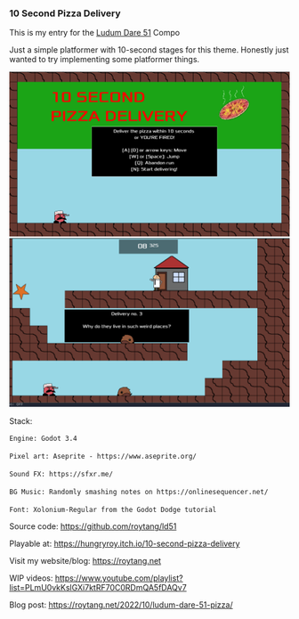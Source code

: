﻿### 10 Second Pizza Delivery

This is my entry for the [Ludum Dare 51](https://ldjam.com/events/ludum-dare/51) Compo

Just a simple platformer with 10-second stages for this theme. Honestly just wanted to try implementing some platformer things.

![10spd001.png](media/10spd001.png)![10spd002.png](media/10spd002.png)

Stack:

    Engine: Godot 3.4

    Pixel art: Aseprite - https://www.aseprite.org/

    Sound FX: https://sfxr.me/

    BG Music: Randomly smashing notes on https://onlinesequencer.net/

    Font: Xolonium-Regular from the Godot Dodge tutorial

Source code: https://github.com/roytang/ld51

Playable at: https://hungryroy.itch.io/10-second-pizza-delivery

Visit my website/blog: https://roytang.net 


WIP videos: https://www.youtube.com/playlist?list=PLmU0vkKslGXi7ktRF70C0RDmQA5fDAQv7

Blog post: https://roytang.net/2022/10/ludum-dare-51-pizza/
